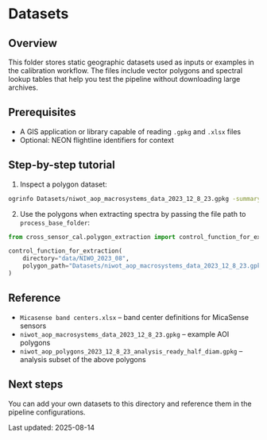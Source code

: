 # Datasets

## Overview
This folder stores static geographic datasets used as inputs or examples in
the calibration workflow. The files include vector polygons and spectral
lookup tables that help you test the pipeline without downloading large
archives.

## Prerequisites
- A GIS application or library capable of reading `.gpkg` and `.xlsx` files
- Optional: NEON flightline identifiers for context

## Step-by-step tutorial
1. Inspect a polygon dataset:

```bash
ogrinfo Datasets/niwot_aop_macrosystems_data_2023_12_8_23.gpkg -summary
```

2. Use the polygons when extracting spectra by passing the file path to
   `process_base_folder`:

```python
from cross_sensor_cal.polygon_extraction import control_function_for_extraction

control_function_for_extraction(
    directory="data/NIWO_2023_08",
    polygon_path="Datasets/niwot_aop_macrosystems_data_2023_12_8_23.gpkg",
)
```

## Reference
- `Micasense band centers.xlsx` – band center definitions for MicaSense sensors
- `niwot_aop_macrosystems_data_2023_12_8_23.gpkg` – example AOI polygons
- `niwot_aop_polygons_2023_12_8_23_analysis_ready_half_diam.gpkg` – analysis
  subset of the above polygons

## Next steps
You can add your own datasets to this directory and reference them in the
pipeline configurations.

Last updated: 2025-08-14
